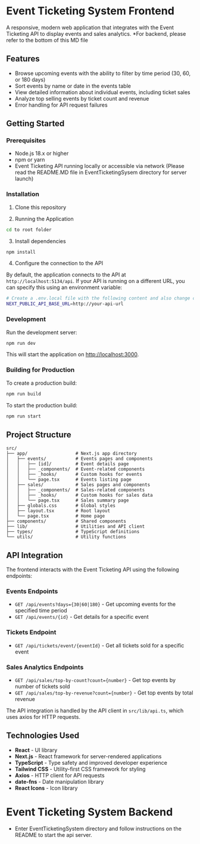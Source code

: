# Event Ticketing System Frontend

A responsive, modern web application that integrates with the Event Ticketing API to display events and sales analytics.
*For backend, please refer to the bottom of this MD file

## Features

- Browse upcoming events with the ability to filter by time period (30, 60, or 180 days)
- Sort events by name or date in the events table
- View detailed information about individual events, including ticket sales
- Analyze top selling events by ticket count and revenue
- Error handling for API request failures

## Getting Started

### Prerequisites

- Node.js 18.x or higher
- npm or yarn
- Event Ticketing API running locally or accessible via network (Please read the README.MD file in EventTicketingSysem directory for server launch)

### Installation

1. Clone this repository 

2. Running the Application

```bash
cd to root folder
```

3. Install dependencies

```bash
npm install
```

4. Configure the connection to the API

By default, the application connects to the API at `http://localhost:5134/api`. If your API is running on a different URL, you can specify this using an environment variable:

```bash
# Create a .env.local file with the following content and also change content in lib/api.ts file to accomodate for the new base url:
NEXT_PUBLIC_API_BASE_URL=http://your-api-url
```

### Development

Run the development server:

```bash
npm run dev
```

This will start the application on [http://localhost:3000](http://localhost:3000).

### Building for Production

To create a production build:

```bash
npm run build
```

To start the production build:

```bash
npm run start
```

## Project Structure

```
src/
├── app/                  # Next.js app directory
│   ├── events/           # Events pages and components
│   │   ├── [id]/         # Event details page
│   │   ├── _components/  # Event-related components
│   │   ├── _hooks/       # Custom hooks for events
│   │   └── page.tsx      # Events listing page
│   ├── sales/            # Sales pages and components
│   │   ├── _components/  # Sales-related components
│   │   ├── _hooks/       # Custom hooks for sales data
│   │   └── page.tsx      # Sales summary page
│   ├── globals.css       # Global styles
│   ├── layout.tsx        # Root layout
│   └── page.tsx          # Home page
├── components/           # Shared components
├── lib/                  # Utilities and API client
├── types/                # TypeScript definitions
└── utils/                # Utility functions
```

## API Integration

The frontend interacts with the Event Ticketing API using the following endpoints:

### Events Endpoints

- `GET /api/events?days={30|60|180}` - Get upcoming events for the specified time period
- `GET /api/events/{id}` - Get details for a specific event

### Tickets Endpoint

- `GET /api/tickets/event/{eventId}` - Get all tickets sold for a specific event

### Sales Analytics Endpoints

- `GET /api/sales/top-by-count?count={number}` - Get top events by number of tickets sold
- `GET /api/sales/top-by-revenue?count={number}` - Get top events by total revenue

The API integration is handled by the API client in `src/lib/api.ts`, which uses axios for HTTP requests.

## Technologies Used

- **React** - UI library
- **Next.js** - React framework for server-rendered applications
- **TypeScript** - Type safety and improved developer experience
- **Tailwind CSS** - Utility-first CSS framework for styling
- **Axios** - HTTP client for API requests
- **date-fns** - Date manipulation library
- **React Icons** - Icon library


# Event Ticketing System Backend
- Enter EventTicketingSystem directory and follow instructions on the README to start the api server.

